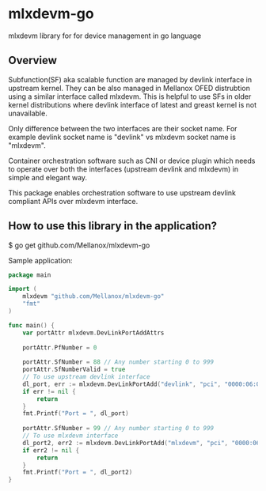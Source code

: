 # mlxdevm-go
mlxdevm library for for device management in go language

## Overview
Subfunction(SF) aka scalable function are managed by devlink interface in upstream kernel.
They can be also managed in Mellanox OFED distrubtion using a similar interface called mlxdevm.
This is helpful to use SFs in older kernel distributions where devlink interface of latest and greast kernel is not unavailable.

Only difference between the two interfaces are their socket name.
For example devlink socket name is "devlink" vs mlxdevm socket name is "mlxdevm".

Container orchestration software such as CNI or device plugin which needs to operate over both the interfaces (upstream devlink and mlxdevm) in simple and elegant way.

This package enables orchestration software to use upstream devlink compliant APIs over mlxdevm interface.

## How to use this library in the application?

$ go get github.com/Mellanox/mlxdevm-go

Sample application:

```go
package main

import (
    mlxdevm "github.com/Mellanox/mlxdevm-go"
    "fmt"
)

func main() {
    var portAttr mlxdevm.DevLinkPortAddAttrs
    
    portAttr.PfNumber = 0
    
    portAttr.SfNumber = 88 // Any number starting 0 to 999
    portAttr.SfNumberValid = true
    // To use upstream devlink interface
    dl_port, err := mlxdevm.DevLinkPortAdd("devlink", "pci", "0000:06:00.0", mlxdevm.DEVLINK_PORT_FLAVOUR_PCI_SF, portAttr)
    if err != nil {
        return
    }
    fmt.Printf("Port = ", dl_port)
    
    portAttr.SfNumber = 99 // Any number starting 0 to 999
    // To use mlxdevm interface
    dl_port2, err2 := mlxdevm.DevLinkPortAdd("mlxdevm", "pci", "0000:06:00.0", mlxdevm.DEVLINK_PORT_FLAVOUR_PCI_SF, portAttr)
    if err2 != nil {
        return
    }
    fmt.Printf("Port = ", dl_port2)
}
```
